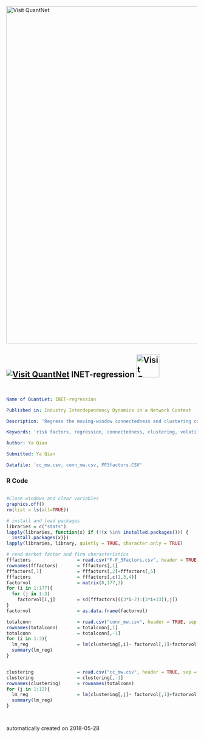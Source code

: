 [<img src="https://github.com/QuantLet/Styleguide-and-FAQ/blob/master/pictures/banner.png" width="888" alt="Visit QuantNet">](http://quantlet.de/)

## [<img src="https://github.com/QuantLet/Styleguide-and-FAQ/blob/master/pictures/qloqo.png" alt="Visit QuantNet">](http://quantlet.de/) **INET-regression** [<img src="https://github.com/QuantLet/Styleguide-and-FAQ/blob/master/pictures/QN2.png" width="60" alt="Visit QuantNet 2.0">](http://quantlet.de/)

```yaml


Name of QuantLet: INET-regression

Published in: Industry Interdependency Dynamics in a Network Context

Description: 'Regress the moving-window connectedness and clustering coefficients of industry network on volatilities of Fama-French three risk factors'

Keywords: 'risk factors, regression, connectedness, clustering, volatility'

Author: Ya Qian

Submitted: Ya Qian

Datafile: 'cc_mw.csv, conn_mw.csv, FF3factors.CSV'


```

### R Code
```r

#Close windows and clear variables                                                                   
graphics.off()
rm(list = ls(all=TRUE))

# install and load packages
libraries = c("stats")
lapply(libraries, function(x) if (!(x %in% installed.packages())) {
  install.packages(x)})
lapply(libraries, library, quietly = TRUE, character.only = TRUE)

# read market factor and firm characteristics
fffactors                 = read.csv("F-F_3Factors.csv", header = TRUE, sep = ",", dec = ".")
rownames(fffactors)       = fffactors[,1]
fffactors[,1]             = fffactors[,2]+fffactors[,5]
fffactors                 = fffactors[,c(1,3,4)]
factorvol                 = matrix(0,177,3)
for (i in 1:177){
  for (j in 1:3)
    factorvol[i,j]        = sd(fffactors[((3*i-2):(3*i+33)),j])
}
factorvol                 = as.data.frame(factorvol)

totalconn                 = read.csv("conn_mw.csv", header = TRUE, sep = ",", dec = ".")
rownames(totalconn)       = totalconn[,1]
totalconn                 = totalconn[,-1]
for (i in 1:3){
  lm_reg                  = lm(clustering[,i]~ factorvol[,1]+factorvol[,2]+factorvol[,3])
  summary(lm_reg)
}


clustering                = read.csv("cc_mw.csv", header = TRUE, sep = ",", dec = ".")
clustering                = clustering[,-1]
rownames(clustering)      = rownames(totalconn)
for (j in 1:12){
  lm_reg                  = lm(clustering[,j]~ factorvol[,1]+factorvol[,2]+factorvol[,3])
  summary(lm_reg)
}




```

automatically created on 2018-05-28